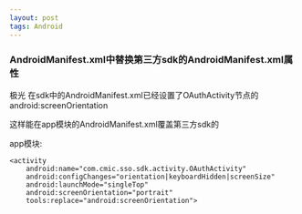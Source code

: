 ```yaml
---
layout: post
tags: Android
---
```


### AndroidManifest.xml中替换第三方sdk的AndroidManifest.xml属性

极光 在sdk中的AndroidManifest.xml已经设置了OAuthActivity节点的android:screenOrientation

这样能在app模块的AndroidManifest.xml覆盖第三方sdk的

app模块:
```
<activity
	android:name="com.cmic.sso.sdk.activity.OAuthActivity"
	android:configChanges="orientation|keyboardHidden|screenSize"
	android:launchMode="singleTop"
	android:screenOrientation="portrait"
	tools:replace="android:screenOrientation">
```
